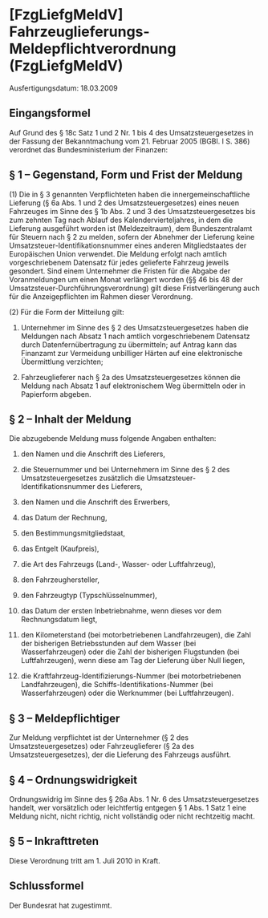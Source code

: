# [FzgLiefgMeldV] Fahrzeuglieferungs-Meldepflichtverordnung  (FzgLiefgMeldV)

Ausfertigungsdatum: 18.03.2009

 

## Eingangsformel

Auf Grund des § 18c Satz 1 und 2 Nr. 1 bis 4 des Umsatzsteuergesetzes in der Fassung der Bekanntmachung vom 21. Februar 2005 (BGBl. I S. 386) verordnet das Bundesministerium der Finanzen:


## § 1 – Gegenstand, Form und Frist der Meldung

(1) Die in § 3 genannten Verpflichteten haben die innergemeinschaftliche Lieferung (§ 6a Abs. 1 und 2 des Umsatzsteuergesetzes) eines neuen Fahrzeuges im Sinne des § 1b Abs. 2 und 3 des Umsatzsteuergesetzes bis zum zehnten Tag nach Ablauf des Kalendervierteljahres, in dem die Lieferung ausgeführt worden ist (Meldezeitraum), dem Bundeszentralamt für Steuern nach § 2 zu melden, sofern der Abnehmer der Lieferung keine Umsatzsteuer-Identifikationsnummer eines anderen Mitgliedstaates der Europäischen Union verwendet. Die Meldung erfolgt nach amtlich vorgeschriebenem Datensatz für jedes gelieferte Fahrzeug jeweils gesondert. Sind einem Unternehmer die Fristen für die Abgabe der Voranmeldungen um einen Monat verlängert worden (§§ 46 bis 48 der Umsatzsteuer-Durchführungsverordnung) gilt diese Fristverlängerung auch für die Anzeigepflichten im Rahmen dieser Verordnung.

(2) Für die Form der Mitteilung gilt:

1. Unternehmer im Sinne des § 2 des Umsatzsteuergesetzes haben die Meldungen nach Absatz 1 nach amtlich vorgeschriebenem Datensatz durch Datenfernübertragung zu übermitteln; auf Antrag kann das Finanzamt zur Vermeidung unbilliger Härten auf eine elektronische Übermittlung verzichten;

2. Fahrzeuglieferer nach § 2a des Umsatzsteuergesetzes können die Meldung nach Absatz 1 auf elektronischem Weg übermitteln oder in Papierform abgeben.


## § 2 – Inhalt der Meldung

Die abzugebende Meldung muss folgende Angaben enthalten:

1. den Namen und die Anschrift des Lieferers,

2. die Steuernummer und bei Unternehmern im Sinne des § 2 des Umsatzsteuergesetzes zusätzlich die Umsatzsteuer-Identifikationsnummer des Lieferers,

3. den Namen und die Anschrift des Erwerbers,

4. das Datum der Rechnung,

5. den Bestimmungsmitgliedstaat,

6. das Entgelt (Kaufpreis),

7. die Art des Fahrzeugs (Land-, Wasser- oder Luftfahrzeug),

8. den Fahrzeughersteller,

9. den Fahrzeugtyp (Typschlüsselnummer),

10. das Datum der ersten Inbetriebnahme, wenn dieses vor dem Rechnungsdatum liegt,

11. den Kilometerstand (bei motorbetriebenen Landfahrzeugen), die Zahl der bisherigen Betriebsstunden auf dem Wasser (bei Wasserfahrzeugen) oder die Zahl der bisherigen Flugstunden (bei Luftfahrzeugen), wenn diese am Tag der Lieferung über Null liegen,

12. die Kraftfahrzeug-Identifizierungs-Nummer (bei motorbetriebenen Landfahrzeugen), die Schiffs-Identifikations-Nummer (bei Wasserfahrzeugen) oder die Werknummer (bei Luftfahrzeugen).


## § 3 – Meldepflichtiger

Zur Meldung verpflichtet ist der Unternehmer (§ 2 des Umsatzsteuergesetzes) oder Fahrzeuglieferer (§ 2a des Umsatzsteuergesetzes), der die Lieferung des Fahrzeugs ausführt.


## § 4 – Ordnungswidrigkeit

Ordnungswidrig im Sinne des § 26a Abs. 1 Nr. 6 des Umsatzsteuergesetzes handelt, wer vorsätzlich oder leichtfertig entgegen § 1 Abs. 1 Satz 1 eine Meldung nicht, nicht richtig, nicht vollständig oder nicht rechtzeitig macht.


## § 5 – Inkrafttreten

Diese Verordnung tritt am 1. Juli 2010 in Kraft.


## Schlussformel

Der Bundesrat hat zugestimmt.
